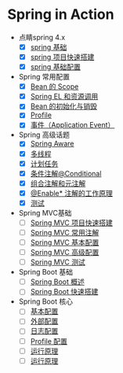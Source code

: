 # Spring in Action

* 点睛spring 4.x
    * [x] [spring 基础](DOC/01.Spring-base.md)
    * [x] [spring 项目快速搭建](DOC/01.Spring-start.md)
    * [x] [spring 基础配置](DOC/01.Spring-base-config.md)
* Spring 常用配置
    * [x] [Bean 的 Scope](DOC/02.bean-scope.md)
    * [x] [Spring EL 和资源调用](DOC/02.spring-el.md)
    * [x] [Bean 的初始化与销毁](DOC/02.spring-life.md)
    * [x] [Profile](DOC/02.spring-profile.md)
    * [x] [事件（Application Event）](DOC/02.spring-event.md)
* Spring 高级话题  
    * [x] [Spring Aware](DOC/03.spring-aware.md)
    * [x] [多线程](DOC/03.spring-thread.md)
    * [x] [计划任务](DOC/03.spring-schedule.md)
    * [x] [条件注解@Conditional](DOC/03.spring-condition.md)
    * [x] [组合注解和元注解](03.spring-annotation.md)
    * [x] [@Enable* 注解的工作原理](03.spring-enable.md)
    * [x] [测试](03.spring-test.md)
* Spring MVC基础
    * [ ] [Spring MVC 项目快速搭建](DOC/04.spring-mvc-start.md)
    * [ ] [Spring MVC 常用注解](DOC/04.spring-mvc-anno.md)
    * [ ] [Spring MVC 基本配置](DOC/04.spring-mvc-base-config.md)
    * [ ] [Spring MVC 高级配置](DOC/04.spring-mvc-advance-config.md)
    * [ ] [Spring MVC 测试](DOC/04.spring-mvc-test.md)
* Spring Boot 基础
    * [ ] [Spring Boot 概述]()
    * [ ] [Spring Boot 快速搭建]()
* Spring Boot 核心
    * [ ] [基本配置]()
    * [ ] [外部配置]()
    * [ ] [日志配置]()
    * [ ] [Profile 配置]()
    * [ ] [运行原理]()
    * [ ] [运行原理]()